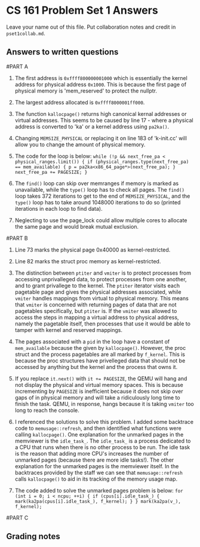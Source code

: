 CS 161 Problem Set 1 Answers
============================
Leave your name out of this file. Put collaboration notes and credit in
`pset1collab.md`.

Answers to written questions
----------------------------

#PART A
1. The first address is `0xffff800000001000` which is essentially the kernel address for physical address `0x1000`. This is because the first page of physical memory is 'mem_reserved' to protect the nullptr.

2. The largest address allocated is `0xffff8000001ff000`.

3. The function `kallocpage()` returns high canonical kernal addresses or virtual addresses. This seems to be caused by line 17 - where a physical address is converted to 'ka' or a kernel address using `pa2ka()`.

4. Changing `MEMSIZE_PHYSICAL` or replacing it on line 183 of 'k-init.cc' will allow you to change the amount of physical memory.

5. The code for the loop is below:
	`while (!p && next_free_pa < physical_ranges.limit()) {
	    if (physical_ranges.type(next_free_pa) == mem_available) {
	        p = pa2ka<x86_64_page*>(next_free_pa);
	    }
	    next_free_pa += PAGESIZE;
	}`

6. The `find()` loop can skip over memranges if memory is marked as unavailable, while the `type()` loop has to check all pages. The `find()` loop takes 372 iterations to get to the end of `MEMSIZE_PHYSICAL`, and the `type()` loop has to take around 1048000 iterations to do so (printed iterations in each loop to find data).

7. Neglecting to use the page_lock could allow multiple cores to allocate the same page and would break mutual exclusion. 

#PART B
1. Line 73 marks the physical page 0x40000 as kernel-restricted.

2. Line 82 marks the struct proc memory as kernel-restricted. 

3. The distinction between `ptiter` and `vmiter` is to protect processes from accessing unprivalleged data, to protect processes from one another, and to grant privallege to the kernel. The `ptiter` iterator visits each pagetable page and gives the physical addresses associated, while `vmiter` handles mappings from virtual to physical memory. This means that `vmiter` is concerned with returning pages of data that are not pagetables specifically, but `ptiter` is. If the `vmiter` was allowed to access the steps in mapping a virtual address to physical address, namely the pagetable itself, then processes that use it would be able to tamper with kernel and reserved mappings. 

4. The pages associated with a `pid` in the loop have a constant of `mem_available` because the given by `kallocpage()`. However, the proc struct and the process pagetables are all marked by `f_kernel`. This is because the proc structures have privelleged data that should not be accessed by anything but the kernel and the process that owns it. 

5. If you replace `it.next()` with `it += PAGESIZE`, the QEMU will hang and not display the physical and virtual memory spaces. This is because incrementing by `PAGESIZE` is inefficient because it does not skip over gaps of in physical memory and will take a ridiculously long time to finish the task. QEMU, in response, hangs because it is taking `vmiter` too long to reach the console.

6. I referenced the solutions to solve this problem. I added some backtrace code to `memusage::refresh`, and then identified what functions were calling `kallocpage()`. One explanation for the unmarked pages in the memviewer is the `idle_task_`. The `idle_task_` is a process dedicated to a CPU that runs when there is no other process to be run. The idle task is the reason that adding more CPU's increases the number of unmarked pages (because there are more idle tasks!). The other explanation for the unmarked pages is the memviewer itself. In the backtraces provided by the staff we can see that `memusage::refresh` calls `kallocpage()` to aid in its tracking of the memory usage map. 

7. The code added to solve the unmarked pages problem is below:
	`for (int i = 0; i < ncpu; ++i) {
	    if (cpus[i].idle_task_) {
	        mark(ka2pa(cpus[i].idle_task_), f_kernel);
	    }
	}
	mark(ka2pa(v_), f_kernel);`

#PART C

Grading notes
-------------
